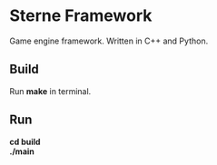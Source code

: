 Sterne Framework
===============

Game engine framework. Written in C++ and Python.

## Build
Run **make** in terminal.

## Run
**cd build**  
**./main**
